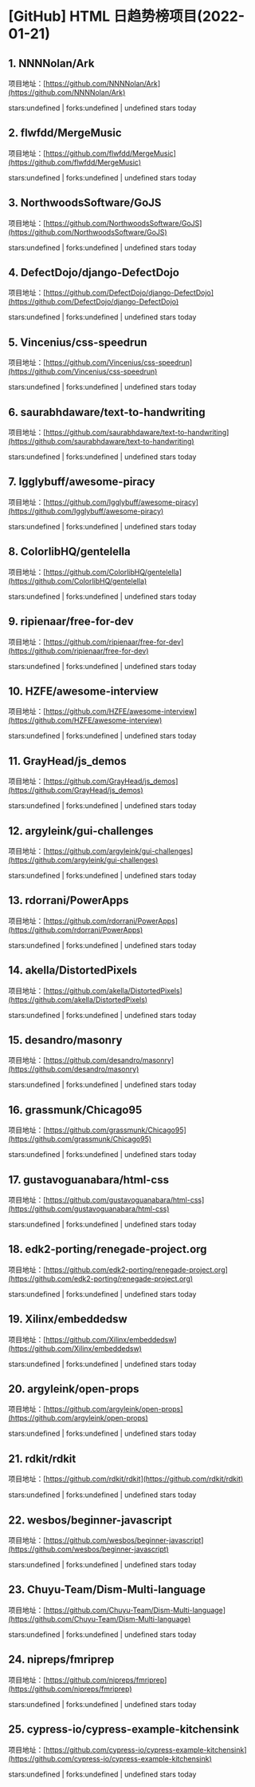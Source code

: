 # [GitHub] HTML 日趋势榜项目(2022-01-21)

## 1. NNNNolan/Ark 

项目地址：[https://github.com/NNNNolan/Ark](https://github.com/NNNNolan/Ark)

stars:undefined | forks:undefined | undefined stars today 



## 2. flwfdd/MergeMusic 

项目地址：[https://github.com/flwfdd/MergeMusic](https://github.com/flwfdd/MergeMusic)

stars:undefined | forks:undefined | undefined stars today 



## 3. NorthwoodsSoftware/GoJS 

项目地址：[https://github.com/NorthwoodsSoftware/GoJS](https://github.com/NorthwoodsSoftware/GoJS)

stars:undefined | forks:undefined | undefined stars today 



## 4. DefectDojo/django-DefectDojo 

项目地址：[https://github.com/DefectDojo/django-DefectDojo](https://github.com/DefectDojo/django-DefectDojo)

stars:undefined | forks:undefined | undefined stars today 



## 5. Vincenius/css-speedrun 

项目地址：[https://github.com/Vincenius/css-speedrun](https://github.com/Vincenius/css-speedrun)

stars:undefined | forks:undefined | undefined stars today 



## 6. saurabhdaware/text-to-handwriting 

项目地址：[https://github.com/saurabhdaware/text-to-handwriting](https://github.com/saurabhdaware/text-to-handwriting)

stars:undefined | forks:undefined | undefined stars today 



## 7. Igglybuff/awesome-piracy 

项目地址：[https://github.com/Igglybuff/awesome-piracy](https://github.com/Igglybuff/awesome-piracy)

stars:undefined | forks:undefined | undefined stars today 



## 8. ColorlibHQ/gentelella 

项目地址：[https://github.com/ColorlibHQ/gentelella](https://github.com/ColorlibHQ/gentelella)

stars:undefined | forks:undefined | undefined stars today 



## 9. ripienaar/free-for-dev 

项目地址：[https://github.com/ripienaar/free-for-dev](https://github.com/ripienaar/free-for-dev)

stars:undefined | forks:undefined | undefined stars today 



## 10. HZFE/awesome-interview 

项目地址：[https://github.com/HZFE/awesome-interview](https://github.com/HZFE/awesome-interview)

stars:undefined | forks:undefined | undefined stars today 



## 11. GrayHead/js_demos 

项目地址：[https://github.com/GrayHead/js_demos](https://github.com/GrayHead/js_demos)

stars:undefined | forks:undefined | undefined stars today 



## 12. argyleink/gui-challenges 

项目地址：[https://github.com/argyleink/gui-challenges](https://github.com/argyleink/gui-challenges)

stars:undefined | forks:undefined | undefined stars today 



## 13. rdorrani/PowerApps 

项目地址：[https://github.com/rdorrani/PowerApps](https://github.com/rdorrani/PowerApps)

stars:undefined | forks:undefined | undefined stars today 



## 14. akella/DistortedPixels 

项目地址：[https://github.com/akella/DistortedPixels](https://github.com/akella/DistortedPixels)

stars:undefined | forks:undefined | undefined stars today 



## 15. desandro/masonry 

项目地址：[https://github.com/desandro/masonry](https://github.com/desandro/masonry)

stars:undefined | forks:undefined | undefined stars today 



## 16. grassmunk/Chicago95 

项目地址：[https://github.com/grassmunk/Chicago95](https://github.com/grassmunk/Chicago95)

stars:undefined | forks:undefined | undefined stars today 



## 17. gustavoguanabara/html-css 

项目地址：[https://github.com/gustavoguanabara/html-css](https://github.com/gustavoguanabara/html-css)

stars:undefined | forks:undefined | undefined stars today 



## 18. edk2-porting/renegade-project.org 

项目地址：[https://github.com/edk2-porting/renegade-project.org](https://github.com/edk2-porting/renegade-project.org)

stars:undefined | forks:undefined | undefined stars today 



## 19. Xilinx/embeddedsw 

项目地址：[https://github.com/Xilinx/embeddedsw](https://github.com/Xilinx/embeddedsw)

stars:undefined | forks:undefined | undefined stars today 



## 20. argyleink/open-props 

项目地址：[https://github.com/argyleink/open-props](https://github.com/argyleink/open-props)

stars:undefined | forks:undefined | undefined stars today 



## 21. rdkit/rdkit 

项目地址：[https://github.com/rdkit/rdkit](https://github.com/rdkit/rdkit)

stars:undefined | forks:undefined | undefined stars today 



## 22. wesbos/beginner-javascript 

项目地址：[https://github.com/wesbos/beginner-javascript](https://github.com/wesbos/beginner-javascript)

stars:undefined | forks:undefined | undefined stars today 



## 23. Chuyu-Team/Dism-Multi-language 

项目地址：[https://github.com/Chuyu-Team/Dism-Multi-language](https://github.com/Chuyu-Team/Dism-Multi-language)

stars:undefined | forks:undefined | undefined stars today 



## 24. nipreps/fmriprep 

项目地址：[https://github.com/nipreps/fmriprep](https://github.com/nipreps/fmriprep)

stars:undefined | forks:undefined | undefined stars today 



## 25. cypress-io/cypress-example-kitchensink 

项目地址：[https://github.com/cypress-io/cypress-example-kitchensink](https://github.com/cypress-io/cypress-example-kitchensink)

stars:undefined | forks:undefined | undefined stars today 



